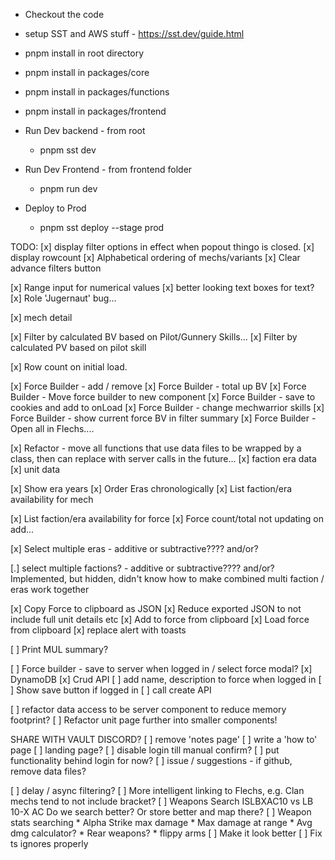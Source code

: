 * Checkout the code
* setup SST and AWS stuff - https://sst.dev/guide.html
* pnpm install in root directory
* pnpm install in packages/core
* pnpm install in packages/functions
* pnpm install in packages/frontend

* Run Dev backend - from root
  * pnpm sst dev
* Run Dev Frontend - from frontend folder
  * pnpm run dev
 
* Deploy to Prod
  * pnpm sst deploy --stage prod

TODO:
[x] display filter options in effect when popout thingo is closed.
[x] display rowcount
[x] Alphabetical ordering of mechs/variants
[x] Clear advance filters button

[x] Range input for numerical values
[x] better looking text boxes for text?
[x] Role 'Jugernaut' bug...

[x] mech detail

[x] Filter by calculated BV based on Pilot/Gunnery Skills...
[x] Filter by calculated PV based on pilot skill

[x] Row count on initial load.

[x] Force Builder - add / remove
[x] Force Builder - total up BV
[x] Force Builder - Move force builder to new component
[x] Force Builder - save to cookies and add to onLoad
[x] Force Builder - change mechwarrior skills
[x] Force Builder - show current force BV in filter summary
[x] Force Builder - Open all in Flechs....

[x] Refactor - move all functions that use data files to be wrapped by a class,
then can replace with server calls in the future...
    [x] faction era data
    [x] unit data

[x] Show era years
[x] Order Eras chronologically
[x] List faction/era availability for mech

[x] List faction/era availability for force
[x] Force count/total not updating on add...

[x] Select multiple eras - additive or subtractive???? and/or?

[.] select multiple factions? - additive or subtractive???? and/or?
Implemented, but hidden, didn't know how to make combined multi faction / eras work together

[x] Copy Force to clipboard as JSON
[x] Reduce exported JSON to not include full unit details etc
[x] Add to force from clipboard
[x] Load force from clipboard
[x] replace alert with toasts

[ ] Print MUL summary?

[ ] Force builder - save to server when logged in / select force modal?
    [x] DynamoDB
    [x] Crud API
    [ ] add name, description to force when logged in
    [ ] Show save button if logged in
    [ ] call create API


[ ] refactor data access to be server component to reduce memory footprint?
[ ] Refactor unit page further into smaller components!


SHARE WITH VAULT DISCORD?
[ ] remove 'notes page'
[ ] write a 'how to' page
[ ] landing page?
[ ] disable login till manual confirm?
[ ] put functionality behind login for now?
[ ] issue / suggestions - if github, remove data files?


[ ] delay / async filtering?
[ ] More intelligent linking to Flechs, e.g. Clan mechs tend to not include bracket?
[ ] Weapons Search 
      ISLBXAC10 vs LB 10-X AC
        Do we search better? Or store better and map there?
[ ] Weapon stats searching
    * Alpha Strike max damage
    * Max damage at range
    * Avg dmg calculator?
    * Rear weapons?
    * flippy arms
[ ] Make it look better
[ ] Fix ts ignores properly
